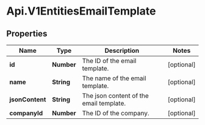 # Api.V1EntitiesEmailTemplate

## Properties

Name | Type | Description | Notes
------------ | ------------- | ------------- | -------------
**id** | **Number** | The ID of the email template. | [optional] 
**name** | **String** | The name of the email template. | [optional] 
**jsonContent** | **String** | The json content of the email template. | [optional] 
**companyId** | **Number** | The ID of the company. | [optional] 


